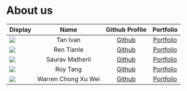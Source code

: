 # About us

| Display                                             |        Name         |                Github Profile                |              Portfolio              |
|-----------------------------------------------------|:-------------------:|:--------------------------------------------:|:-----------------------------------:|
| ![](https://via.placeholder.com/100.png?text=Photo) |      Tan Ivan       | [Github](https://github.com/ivanaitzliddat)  | [Portfolio](team/ivanaitzliddat.md) |
| ![](https://via.placeholder.com/100.png?text=Photo) |     Ren Tianle      |     [Github](https://github.com/lelerer)     |    [Portfolio](team/lelerer.md)     |
| ![](https://via.placeholder.com/100.png?text=Photo) |   Saurav Matheril   |    [Github](https://github.com/matheril)     |    [Portfolio](team/matheril.md)    |
| ![](https://via.placeholder.com/100.png?text=Photo) |      Roy Tang       |   [Github](https://github.com/froststein)    |   [Portfolio](team/froststein.md)   |
| ![](https://via.placeholder.com/100.png?text=Photo) | Warren Chong Xu Wei |    [Github](https://github.com/warrencxw)    |   [Portfolio](team/warrencxw.md)    |
